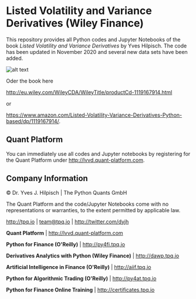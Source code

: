 # Listed Volatility and Variance Derivatives (Wiley Finance)

This repository provides all Python codes and Jupyter Notebooks of the book _Listed Volatility and Variance Derivatives_ by Yves Hilpisch. The code has been updated in November 2020 and several new data sets have been added.

![alt text](http://hilpisch.com/images/lvvd_cover.png "Book Cover")

Oder the book here

http://eu.wiley.com/WileyCDA/WileyTitle/productCd-1119167914.html

or

https://www.amazon.com/Listed-Volatility-Variance-Derivatives-Python-based/dp/1119167914/.

## Quant Platform

You can immediately use all codes and Jupyter notebooks by registering for the Quant Platform under http://lvvd.quant-platform.com.


## Company Information

© Dr. Yves J. Hilpisch \| The Python Quants GmbH

The Quant Platform and the code/Jupyter Notebooks come with no representations or warranties, to the extent permitted by applicable law.

http://tpq.io \| team@tpq.io \|
http://twitter.com/dyjh

**Quant Platform** \| http://lvvd.quant-platform.com

**Python for Finance (O'Reilly)** \|
http://py4fi.tpq.io

**Derivatives Analytics with Python (Wiley Finance)** \|
http://dawp.tpq.io

**Artificial Intelligence in Finance (O'Reilly)** \|
http://aiif.tpq.io

**Python for Algorithmic Trading (O'Reilly)** \|
http://py4at.tpq.io

**Python for Finance Online Training** \|
http://certificates.tpq.io
